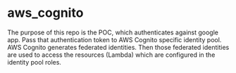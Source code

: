# aws_cognito
The purpose of this repo is the POC, which authenticates against google app. Pass that authentication token to AWS Cognito specific identity pool. AWS Cognito generates federated identities. Then those federated identities are used to access the resources (Lambda) which are configured in the identity pool roles.
